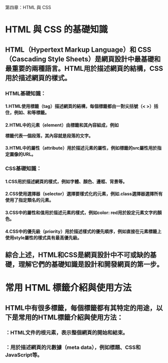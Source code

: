 第四章：HTML 與 CSS

# HTML 與 CSS 的基礎知識
## HTML（Hypertext Markup Language）和 CSS（Cascading Style Sheets）是網頁設計中最基礎和最重要的兩種語言。HTML用於描述網頁的結構，CSS用於描述網頁的樣式。

### HTML基礎知識：

#### 1.HTML使用標籤（tag）描述網頁的結構，每個標籤都由一對尖括號（< >）括住，例如<html>、<head>和<body>等標籤。
#### 2.HTML中的元素（element）由標籤和其內容組成，例如<p>標籤代表一個段落，其內容就是段落的文字。
#### 3.HTML中的屬性（attribute）用於描述元素的屬性，例如<img>標籤的src屬性用於指定圖像的URL。
### CSS基礎知識：

#### 1.CSS用於描述網頁的樣式，例如字體、顏色、邊框、背景等。
#### 2.CSS使用選擇器（selector）選擇要樣式化的元素，例如.class選擇器選擇所有使用了指定類名的元素。
#### 3.CSS中的屬性和值用於描述元素的樣式，例如color: red用於設定元素文字的顏色。
#### 4.CSS中的優先級（priority）用於描述樣式的優先順序，例如直接在元素標籤上使用style屬性的樣式具有最高優先級。
## 綜合上述，HTML和CSS是網頁設計中不可或缺的基礎，理解它們的基礎知識是設計和開發網頁的第一步。  
  
# 常用 HTML 標籤介紹與使用方法
  ## HTML中有很多標籤，每個標籤都有其特定的用途，以下是常用的HTML標籤介紹與使用方法：
  ### <html>：HTML文件的根元素，表示整個網頁的開始和結束。
### <head>：用於描述網頁的元數據（meta data），例如標題、CSS和JavaScript等。
### <title>：網頁的標題，會顯示在瀏覽器的標題欄中。
### <body>：網頁的主體內容。
### <h1>-<h6>：用於標記標題，<h1>表示最高級別的標題，<h6>表示最低級別的標題。
### <p>：用於標記段落。
### <a>：用於標記超鏈接，href屬性指定連接的URL。
### <img>：用於顯示圖像，src屬性指定圖像的URL。
### <ul>和<li>：用於標記無序列表，<ul>表示列表，<li>表示列表項。
### <ol>和<li>：用於標記有序列表，<ol>表示列表，<li>表示列表項。
### <table>、<tr>、<td>：用於標記表格，<table>表示表格，<tr>表示表格行，<td>表示表格單元格。
### <form>、<input>：用於標記表單，<form>表示表單，<input>表示表單元素，例如文本框、單選框、多選框、下拉列表等。
### <div>和<span>：用於分組和樣式化，<div>用於分組，<span>用於樣式化。
## 以上是常用的HTML標籤介紹與使用方法，網頁設計師和開發人員應該掌握這些基本標籤的用法。
  
# CSS 屬性的介紹與使用方法
  ## CSS（Cascading Style Sheets）是一種用於描述網頁文檔樣式的語言。它通過選擇器和屬性來選擇和設置網頁元素的樣式。以下是一些常見的 CSS 屬性介紹及使用方法：
  ### color
#### 該屬性設置文本顏色。可以使用命名顏色（如red、blue），也可以使用十六進制顏色值（如#FF0000）或RGB顏色值（如rgb(255, 0, 0)）。
  ### font-size
#### 該屬性設置字體大小。可以使用絕對大小（如px、pt）或相對大小（如em、rem）。
  ### font-family
#### 該屬性設置字體。可以使用系統字體，也可以使用在網頁中定義的自定義字體。
  ### background-color
#### 該屬性設置元素背景色。可以使用命名顏色、十六進制顏色值或RGB顏色值。
  ### margin
#### 該屬性設置元素外邊距。可以設置四個方向的外邊距，也可以單獨設置上、右、下、左方向的外邊距。
  ### padding
#### 該屬性設置元素內邊距。可以設置四個方向的內邊距，也可以單獨設置上、右、下、左方向的內邊距。
  ### border
#### 該屬性設置元素邊框。可以設置邊框寬度、邊框樣式和邊框顏色。邊框樣式可以是實線、虛線、點線等。
  
# 網頁版面設計的基本技巧
  ##網頁版面設計的基本技巧可以幫助你創建一個有組織、易於閱讀、視覺上吸引人的網頁。以下是一些基本技巧：

### 使用網格系統
#### 網格系統可以幫助你將網頁分成等分的區塊，並將元素對齊到這些區塊中。這樣可以創造一個有組織的版面，讓用戶易於閱讀和導航。
  ### 選擇合適的字體和字號
#### 選擇合適的字體和字號可以讓你的網頁更易於閱讀。一般來說，Sans-serif 字體比較適合網頁閱讀。另外，字號應該根據內容而定，大標題應該比正文更大，但不要讓字號過大影響版面美觀。
  ### 使用色彩和圖片
#### 色彩和圖片可以讓你的網頁更具視覺吸引力。使用相似的色調和配色方案可以使網頁更有統一感，而使用適當的圖片可以幫助你傳達信息和增強品牌形象。

### 保持版面簡潔
#### 簡潔的版面可以幫助用戶更快地找到他們需要的信息。在設計版面時，應該避免使用過多的圖片和文字，同時保持適當的空白間距和元素間距。

### 考慮響應式設計
#### 響應式設計可以使網頁在不同設備上都有良好的體驗。你可以使用媒體查詢來調整元素的大小和位置，以便在不同的設備上呈現不同的版面。
  ## 網頁版面設計的技巧有很多，以上只是其中一些基本的技巧。當你開始設計網頁時，可以根據你的內容和目標觀眾來調整這些技巧，創造一個符合你需求的網頁。
  
  
